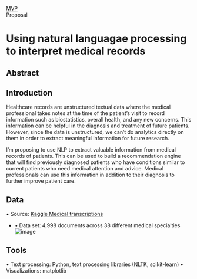 [MVP](https://github.com/lee-jin81/metis_project_5_nlp/blob/main/nlp_mvp.md) <br>
Proposal <br>

# Using natural languagae processing to interpret medical records

## Abstract

## Introduction
Healthcare records are unstructured textual data where the medical professional takes notes at the time of the patient’s visit to record information such as biostatistics, overall health, and any new concerns. This information can be helpful in the diagnosis and treatment of future patients.  However, since the data is unstructured, we can’t do analytics directly on them in order to extract meaningful information for future research. 

I’m proposing to use NLP to extract valuable information from medical records of patients. This can be used to build a recommendation engine that will find previously diagnosed patients who have conditions similar to current patients who need medical attention and advice.  Medical professionals can use this information in addition to their diagnosis to further improve patient care. 

## Data
•	Source: [Kaggle Medical transcriptions](https://www.kaggle.com/datasets/tboyle10/medicaltranscriptions)
* •	Data set: 4,998 documents across 38 different medical specialties![image](https://user-images.githubusercontent.com/99771671/178418403-ddc031a4-5b49-4f72-8359-39101142233b.png)

## Tools
•	Text processing: Python, text processing libraries (NLTK, scikit-learn)
•	Visualizations: matplotlib

